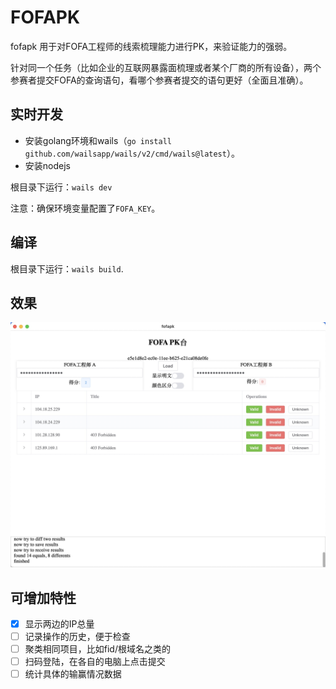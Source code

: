 # FOFAPK
fofapk 用于对FOFA工程师的线索梳理能力进行PK，来验证能力的强弱。

针对同一个任务（比如企业的互联网暴露面梳理或者某个厂商的所有设备），两个参赛者提交FOFA的查询语句，看哪个参赛者提交的语句更好（全面且准确）。

## 实时开发
- 安装golang环境和wails（`go install github.com/wailsapp/wails/v2/cmd/wails@latest`）。
- 安装nodejs

根目录下运行：`wails dev`

注意：确保环境变量配置了`FOFA_KEY`。

## 编译

根目录下运行：`wails build`.

## 效果
<img src="./docs/fofapk.jpg" width="800" />

## 可增加特性
- [x] 显示两边的IP总量
- [ ] 记录操作的历史，便于检查
- [ ] 聚类相同项目，比如fid/根域名之类的
- [ ] 扫码登陆，在各自的电脑上点击提交
- [ ] 统计具体的输赢情况数据
